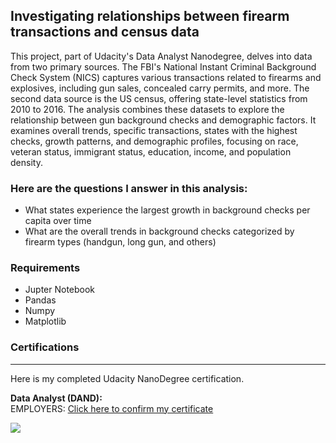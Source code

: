## Investigating relationships between firearm transactions and census data

This project, part of Udacity's Data Analyst Nanodegree, delves into data from two primary sources. The FBI's National Instant Criminal Background Check System (NICS) captures various transactions related to firearms and explosives, including gun sales, concealed carry permits, and more. The second data source is the US census, offering state-level statistics from 2010 to 2016. The analysis combines these datasets to explore the relationship between gun background checks and demographic factors. It examines overall trends, specific transactions, states with the highest checks, growth patterns, and demographic profiles, focusing on race, veteran status, immigrant status, education, income, and population density. 

### Here are the questions I answer in this analysis:
- What states experience the largest growth in background checks per capita over time
- What are the overall trends in background checks categorized by firearm types (handgun, long gun, and others)

### Requirements
- Jupter Notebook
- Pandas
- Numpy
- Matplotlib

### Certifications
---
Here is my completed Udacity NanoDegree certification.

**Data Analyst (DAND):** <br>
EMPLOYERS: [Click here to confirm my certificate](https://graduation.udacity.com/confirm/e/bb8e540e-903c-11ee-b349-a33b73c6103c)

<img src ="https://github.com/jamesbimler/udacity-firearms-census/blob/main/DAND%20Degree.jpg">
